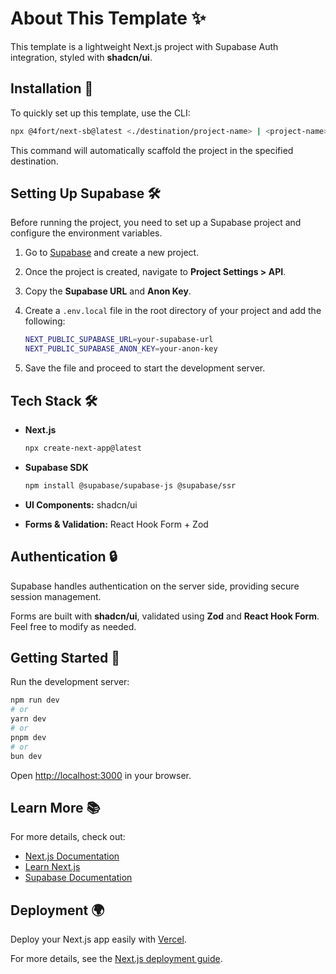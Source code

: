 # About This Template ✨

This template is a lightweight Next.js project with Supabase Auth integration, styled with **shadcn/ui**.

## Installation 🔧

To quickly set up this template, use the CLI:

```sh
npx @4fort/next-sb@latest <./destination/project-name> | <project-name>
```

This command will automatically scaffold the project in the specified destination.

## Setting Up Supabase 🛠️

Before running the project, you need to set up a Supabase project and configure the environment variables.

1. Go to [Supabase](https://supabase.com) and create a new project.
2. Once the project is created, navigate to **Project Settings > API**.
3. Copy the **Supabase URL** and **Anon Key**.
4. Create a `.env.local` file in the root directory of your project and add the following:

   ```sh
   NEXT_PUBLIC_SUPABASE_URL=your-supabase-url
   NEXT_PUBLIC_SUPABASE_ANON_KEY=your-anon-key
   ```

5. Save the file and proceed to start the development server.

## Tech Stack 🛠️

- **Next.js**

  ```sh
  npx create-next-app@latest
  ```

- **Supabase SDK**

  ```sh
  npm install @supabase/supabase-js @supabase/ssr
  ```

- **UI Components:** shadcn/ui
- **Forms & Validation:** React Hook Form + Zod

## Authentication 🔒

Supabase handles authentication on the server side, providing secure session management.

Forms are built with **shadcn/ui**, validated using **Zod** and **React Hook Form**. Feel free to modify as needed.

## Getting Started 🚀

Run the development server:

```sh
npm run dev
# or
yarn dev
# or
pnpm dev
# or
bun dev
```

Open [http://localhost:3000](http://localhost:3000) in your browser.

## Learn More 📚

For more details, check out:

- [Next.js Documentation](https://nextjs.org/docs)
- [Learn Next.js](https://nextjs.org/learn)
- [Supabase Documentation](https://supabase.com/docs/guides)

## Deployment 🌍

Deploy your Next.js app easily with [Vercel](https://vercel.com/new?utm_medium=default-template&filter=next.js&utm_source=create-next-app&utm_campaign=create-next-app-readme).

For more details, see the [Next.js deployment guide](https://nextjs.org/docs/app/building-your-application/deploying).
